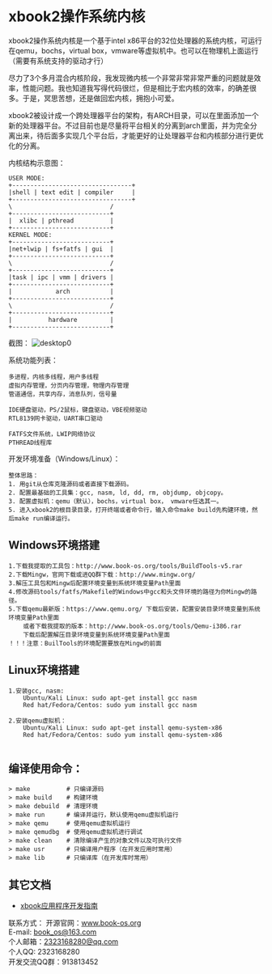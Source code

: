 # xbook2操作系统内核
xbook2操作系统内核是一个基于intel x86平台的32位处理器的系统内核，可运行在qemu，bochs，virtual box，vmware等虚拟机中。也可以在物理机上面运行（需要有系统支持的驱动才行）

尽力了3个多月混合内核阶段，我发现微内核一个非常非常非常严重的问题就是效率，性能问题。我也知道我写得代码很烂，但是相比于宏内核的效率，的确差很多。于是，冥思苦想，还是做回宏内核，拥抱小可爱。

xbook2被设计成一个跨处理器平台的架构，有ARCH目录，可以在里面添加一个新的处理器平台。不过目前也是尽量将平台相关的分离到arch里面，并为完全分离出来，待后面多实现几个平台后，才能更好的让处理器平台和内核部分进行更优化的分离。  

内核结构示意图：
```
USER MODE:
+---------------------------------+
|shell | text edit | compiler     |
+---------------------------------+  
\                           /
+---------------------------+
|  xlibc | pthread          |   
+---------------------------+
KERNEL MODE: 
+---------------------------+  
|net+lwip | fs+fatfs | gui  |
+---------------------------+
\                           /   
+---------------------------+
|task | ipc | vmm | drivers |
+---------------------------+
|            arch           | 
+---------------------------+
\                           /
+---------------------------+
|          hardware         |
+---------------------------+
```
截图：
![desktop0](https://gitee.com/hzcx998/xbook2/blob/master/develop/screenshoot/desktop0.png)

系统功能列表：
```
多进程，内核多线程，用户多线程
虚拟内存管理，分页内存管理，物理内存管理
管道通信，共享内存，消息队列，信号量

IDE硬盘驱动，PS/2鼠标，键盘驱动，VBE视频驱动
RTL8139网卡驱动，UART串口驱动

FATFS文件系统，LWIP网络协议
PTHREAD线程库
```

开发环境准备（Windows/Linux）：  
```
整体思路：
1. 用git从仓库克隆源码或者直接下载源码。
2. 配置最基础的工具集：gcc, nasm, ld, dd, rm, objdump, objcopy。
3. 配置虚拟机：qemu（默认），bochs，virtual box， vmware任选其一。
5. 进入xbook2的根目录目录，打开终端或者命令行，输入命令make build先构建环境，然后make run编译运行。
```

## Windows环境搭建
```
1.下载我提取的工具包：http://www.book-os.org/tools/BuildTools-v5.rar
2.下载Mingw，官网下载或进QQ群下载：http://www.mingw.org/
3.解压工具包和Mingw后配置环境变量到系统环境变量Path里面
4.修改源码tools/fatfs/Makefile的Windows中gcc和头文件环境的路径为你Mingw的路径。
5.下载qemu最新版：https://www.qemu.org/ 下载后安装，配置安装目录环境变量到系统环境变量Path里面
    或者下载我提取的版本：http://www.book-os.org/tools/Qemu-i386.rar
    下载后配置解压目录环境变量到系统环境变量Path里面
！！！注意：BuilTools的环境配置要放在Mingw的前面
```

## Linux环境搭建
```
1.安装gcc, nasm: 
    Ubuntu/Kali Linux: sudo apt-get install gcc nasm
    Red hat/Fedora/Centos: sudo yum install gcc nasm
    
2.安装qemu虚拟机：
    Ubuntu/Kali Linux: sudo apt-get install qemu-system-x86
    Red hat/Fedora/Centos: sudo yum install qemu-system-x86
    
```

## 编译使用命令：
```
> make          # 只编译源码
> make build    # 构建环境
> make debuild  # 清理环境
> make run      # 编译并运行，默认使用qemu虚拟机运行
> make qemu     # 使用qemu虚拟机运行
> make qemudbg  # 使用qemu虚拟机进行调试
> make clean    # 清除编译产生的对象文件以及可执行文件
> make usr      # 只编译用户程序（在开发应用时常用）
> make lib      # 只编译库（在开发库时常用）
```

## 其它文档
* [xbook应用程序开发指南](https://github.com/hzcx998/xbook2/blob/develop/doc/appdev-helper.md)

联系方式：
开源官网：www.book-os.org  
E-mail: book_os@163.com  
个人邮箱：2323168280@qq.com  
个人QQ: 2323168280  
开发交流QQ群：913813452  